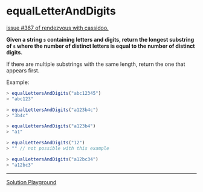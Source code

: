 # equalLetterAndDigits

[issue #367 of rendezvous with cassidoo.](https://buttondown.com/cassidoo/archive/you-cant-turn-back-the-clock-but-you-can-wind-it/)

**Given a string `s` containing letters and digits, return the longest substring of
`s` where the number of distinct letters is equal to the number of distinct digits.**

If there are multiple substrings with the same length, return the one that appears first.

Example:

```ts
> equalLettersAndDigits("abc12345")
> "abc123"

> equalLettersAndDigits("a123b4c")
> "3b4c"

> equalLettersAndDigits("a123b4")
> "a1"

> equalLettersAndDigits("12")
> "" // not possible with this example

> equalLettersAndDigits("a12bc34")
> "a12bc3"
```

---

[Solution Playground](https://tsplay.dev/mZdkow)
